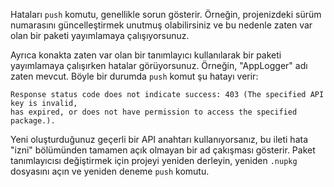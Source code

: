 Hataları `push` komutu, genellikle sorun gösterir. Örneğin, projenizdeki sürüm numarasını güncelleştirmek unutmuş olabilirsiniz ve bu nedenle zaten var olan bir paketi yayımlamaya çalışıyorsunuz.

Ayrıca konakta zaten var olan bir tanımlayıcı kullanılarak bir paketi yayımlamaya çalışırken hatalar görüyorsunuz. Örneğin, "AppLogger" adı zaten mevcut. Böyle bir durumda `push` komut şu hatayı verir:

```output
Response status code does not indicate success: 403 (The specified API key is invalid,
has expired, or does not have permission to access the specified package.).
```

Yeni oluşturduğunuz geçerli bir API anahtarı kullanıyorsanız, bu ileti hata "izni" bölümünden tamamen açık olmayan bir ad çakışması gösterir. Paket tanımlayıcısı değiştirmek için projeyi yeniden derleyin, yeniden `.nupkg` dosyasını açın ve yeniden deneme `push` komutu.